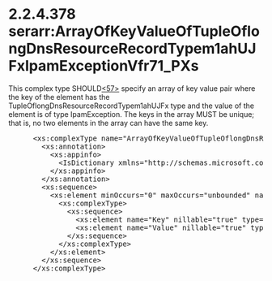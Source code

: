 <html dir="LTR" xmlns:mshelp="http://msdn.microsoft.com/mshelp" xmlns:ddue="http://ddue.schemas.microsoft.com/authoring/2003/5" xmlns:xlink="http://www.w3.org/1999/xlink" xmlns:tool="http://www.microsoft.com/tooltip">
 <body>
 <div id="header">
 <h1 class="heading">2.2.4.378 serarr:ArrayOfKeyValueOfTupleOflongDnsResourceRecordTypem1ahUJFxIpamExceptionVfr71_PXs</h1>
 </div>
 <div id="mainSection">
 <div id="mainBody">
 <div id="allHistory" class="saveHistory"></div>
 <div id="sectionSection0" class="section" name="collapseableSection">
 

<p>This complex type SHOULD<a id="Appendix_A_Target_57"></a><a href="3b257e05-6300-4286-a090-0f9949d290bf.md#Appendix_A_57" aria-label="Product behavior note 57">&lt;57&gt;</a> specify
an array of key value pair where the key of the element has the
TupleOflongDnsResourceRecordTypem1ahUJFx type and the value of the element is
of type IpamException. The keys in the array MUST be unique; that is, no two
elements in the array can have the same key.</p>

<dl>
<dd>
<div><pre> &lt;xs:complexType name=&quot;ArrayOfKeyValueOfTupleOflongDnsResourceRecordTypem1ahUJFxIpamExceptionVfr71_PXs&quot;&gt;
   &lt;xs:annotation&gt;
     &lt;xs:appinfo&gt;
       &lt;IsDictionary xmlns=&quot;http://schemas.microsoft.com/2003/10/Serialization/&quot;&gt;true&lt;/IsDictionary&gt;
     &lt;/xs:appinfo&gt;
   &lt;/xs:annotation&gt;
   &lt;xs:sequence&gt;
     &lt;xs:element minOccurs=&quot;0&quot; maxOccurs=&quot;unbounded&quot; name=&quot;KeyValueOfTupleOflongDnsResourceRecordTypem1ahUJFxIpamExceptionVfr71_PXs&quot;&gt;
       &lt;xs:complexType&gt;
         &lt;xs:sequence&gt;
           &lt;xs:element name=&quot;Key&quot; nillable=&quot;true&quot; type=&quot;sys:TupleOflongDnsResourceRecordTypem1ahUJFx&quot; /&gt;
           &lt;xs:element name=&quot;Value&quot; nillable=&quot;true&quot; type=&quot;ipam1:IpamException&quot; /&gt;
         &lt;/xs:sequence&gt;
       &lt;/xs:complexType&gt;
     &lt;/xs:element&gt;
   &lt;/xs:sequence&gt;
 &lt;/xs:complexType&gt;
</pre></div>
</dd></dl>


 </div>
 </div>
 </div>
 </body>
</html>
